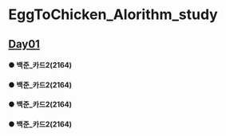 # EggToChicken_Alorithm_study

## [Day01](https://github.com/sprudwns33/EggToChicken_Alorithm_study/tree/main/Day01)
#### ● 백준_카드2(2164)
#### ● 백준_카드2(2164)
#### ● 백준_카드2(2164)
#### ● 백준_카드2(2164)


